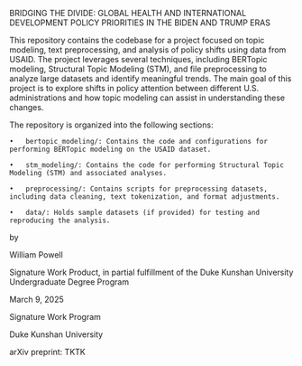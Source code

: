BRIDGING THE DIVIDE: GLOBAL HEALTH AND INTERNATIONAL DEVELOPMENT POLICY PRIORITIES IN THE BIDEN AND TRUMP ERAS

This repository contains the codebase for a project focused on topic modeling, text preprocessing, and analysis of policy shifts using data from USAID. The project leverages several techniques, including BERTopic modeling, Structural Topic Modeling (STM), and file preprocessing to analyze large datasets and identify meaningful trends. The main goal of this project is to explore shifts in policy attention between different U.S. administrations and how topic modeling can assist in understanding these changes.

The repository is organized into the following sections:

	•	bertopic_modeling/: Contains the code and configurations for performing BERTopic modeling on the USAID dataset.
 
	•	stm_modeling/: Contains the code for performing Structural Topic Modeling (STM) and associated analyses.
 
	•	preprocessing/: Contains scripts for preprocessing datasets, including data cleaning, text tokenization, and format adjustments.
 
	•	data/: Holds sample datasets (if provided) for testing and reproducing the analysis.


by

William Powell

Signature Work Product, in partial fulfillment of the Duke Kunshan University Undergraduate Degree Program

March 9, 2025

Signature Work Program

Duke Kunshan University

arXiv preprint: TKTK

 
